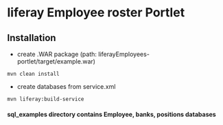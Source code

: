 # liferay Employee roster Portlet

## Installation

* create .WAR package (path: liferayEmployees-portlet/target/example.war)
```
mvn clean install 
```
* create databases from service.xml
```
mvn liferay:build-service
```
#### sql_examples directory contains Employee, banks, positions databases